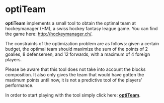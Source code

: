 optiTeam
============

**optiTeam** implements a small tool to obtain the optimal team at hockeymanager (HM), a swiss hockey fantasy league game. You can find the game here: http://hockeymanager.ch/.

The constraints of the optimization problem are as follows: given a certain budget, the optimal team should maximize the sum of the points of 2 goalies, 8 defensemen, and 12 forwards, with a maximum of 4 foreign players.

Please be aware that this tool does not take into account the blocks composition. It also only gives the team that would have gotten the maximum points until now, it is not a predictive tool of the players' performance. 

In order to start playing with the tool simply click here: [**optiTeam**](https://marcgumowski.github.io/optiTeam/).